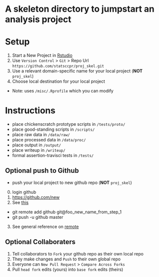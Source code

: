 # A skeleton directory to jumpstart an analysis project

# Setup

1. Start a New Project in [Rstudio](https://www.rstudio.com/) 
2. Use `Version Control` > `Git` > Repo Url `https://github.com/statsccpr/proj_skel.git`
3. Use a relevant domain-specific name for your local project (**NOT** `proj_skel`)
4. Choose local destination for your local project

* Note: uses `/misc/.Rprofile` which you can modify


# Instructions

* place chickenscratch prototype scripts in `/tests/proto/`
* place good-standing scripts in `/scripts/`
* place raw data in `/data/raw/`
* place processed data in `/data/proc/`
* place output in `/output/`
* place writeup in `/writeup/`
* formal assertion-travisci tests in `/tests/`

## Optional push to Github
* push your local project to new github repo (**NOT** `proj_skel`)
0. login github
1. https://github.com/new
2. See [this](http://r-pkgs.had.co.nz/git.html#github-init)
* git remote add github git@foo_new_name_from_step_1
* git push -u github master
3. See general reference on [remote](https://git-scm.com/book/en/v2/Git-Basics-Working-with-Remotes)

## Optional Collaboraters
1. Tell collaborators to `Fork` your github repo as their own local repo
2. They make changes and `Push` to their own global repo
3. Everyone can `New Pull Request` > `Compare Across Forks` 
4. Pull `head fork` edits (yours) into `base fork` edits (theirs) 

